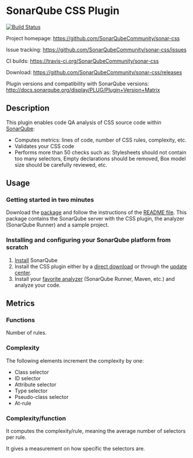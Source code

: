 SonarQube CSS Plugin
====================

[![Build Status](https://api.travis-ci.org/SonarQubeCommunity/sonar-css.svg)](https://travis-ci.org/SonarQubeCommunity/sonar-css)

Project homepage:
https://github.com/SonarQubeCommunity/sonar-css

Issue tracking:
https://github.com/SonarQubeCommunity/sonar-css/issues

CI builds:
https://travis-ci.org/SonarQubeCommunity/sonar-css

Download:
https://github.com/SonarQubeCommunity/sonar-css/releases

Plugin versions and compatibility with SonarQube versions:
http://docs.sonarqube.org/display/PLUG/Plugin+Version+Matrix

## Description
This plugin enables code QA analysis of CSS source code within [SonarQube](http://www.sonarqube.org):

 * Computes metrics: lines of code, number of CSS rules, complexity, etc.
 * Validates your CSS code
 * Performs more than 50 checks such as: Stylesheets should not contain too many selectors, Empty declarations should be removed, Box model size should be carefully reviewed, etc.

## Usage
### Getting started in two minutes
Download the [package](https://github.com/racodond/package-test-sonarqube-css/archive/master.zip) and follow the instructions of the [README file](https://github.com/racodond/package-test-sonarqube-css/blob/master/README.md).
This package contains the SonarQube server with the CSS plugin, the analyzer (SonarQube Runner) and a sample project.

### Installing and configuring your SonarQube platform from scratch
1. [Install](http://docs.sonarqube.org/display/SONAR/Setup+and+Upgrade) SonarQube
2. Install the CSS plugin either by a [direct download](https://github.com/SonarQubeCommunity/sonar-css/releases) or through the [update center](http://docs.sonarqube.org/display/SONAR/Update+Center).
3. Install your [favorite analyzer](http://docs.sonarqube.org/display/SONAR/Analyzing+Source+Code#AnalyzingSourceCode-RunningAnalysis) (SonarQube Runner, Maven, etc.) and analyze your code.

## Metrics
### Functions
Number of rules.

### Complexity
The following elements increment the complexity by one:

* Class selector
* ID selector
* Attribute selector
* Type selector
* Pseudo-class selector
* At-rule

### Complexity/function
It computes the complexity/rule, meaning the average number of selectors per rule.

It gives a measurement on how specific the selectors are.
